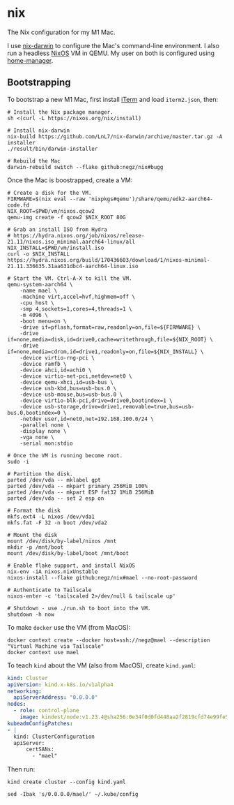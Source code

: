 # nix

The Nix configuration for my M1 Mac.

I use [nix-darwin] to configure the Mac's command-line environment. I also run a
headless [NixOS] VM in QEMU. My user on both is configured using [home-manager].

## Bootstrapping

To bootstrap a new M1 Mac, first install [iTerm] and load `iterm2.json`, then:

```shell
# Install the Nix package manager.
sh <(curl -L https://nixos.org/nix/install)

# Install nix-darwin
nix-build https://github.com/LnL7/nix-darwin/archive/master.tar.gz -A installer
./result/bin/darwin-installer

# Rebuild the Mac
darwin-rebuild switch --flake github:negz/nix#bugg
```

Once the Mac is boostrapped, create a VM:

```shell
# Create a disk for the VM.
FIRMWARE=$(nix eval --raw 'nixpkgs#qemu')/share/qemu/edk2-aarch64-code.fd
NIX_ROOT=$PWD/vm/nixos.qcow2
qemu-img create -f qcow2 $NIX_ROOT 80G

# Grab an install ISO from Hydra
# https://hydra.nixos.org/job/nixos/release-21.11/nixos.iso_minimal.aarch64-linux/all
NIX_INSTALL=$PWD/vm/install.iso
curl -o $NIX_INSTALL https://hydra.nixos.org/build/170436603/download/1/nixos-minimal-21.11.336635.31aa631dbc4-aarch64-linux.iso

# Start the VM. Ctrl-A-X to kill the VM.
qemu-system-aarch64 \
    -name mael \
    -machine virt,accel=hvf,highmem=off \
    -cpu host \
    -smp 4,sockets=1,cores=4,threads=1 \
    -m 4096 \
    -boot menu=on \
    -drive if=pflash,format=raw,readonly=on,file=${FIRMWARE} \
    -drive if=none,media=disk,id=drive0,cache=writethrough,file=${NIX_ROOT} \
    -drive if=none,media=cdrom,id=drive1,readonly=on,file=${NIX_INSTALL} \
    -device virtio-rng-pci \
    -device ramfb \
    -device ahci,id=achi0 \
    -device virtio-net-pci,netdev=net0 \
    -device qemu-xhci,id=usb-bus \
    -device usb-kbd,bus=usb-bus.0 \
    -device usb-mouse,bus=usb-bus.0 \
    -device virtio-blk-pci,drive=drive0,bootindex=1 \
    -device usb-storage,drive=drive1,removable=true,bus=usb-bus.0,bootindex=0 \
    -netdev user,id=net0,net=192.168.100.0/24 \
    -parallel none \
    -display none \
    -vga none \
    -serial mon:stdio

# Once the VM is running become root.
sudo -i

# Partition the disk.
parted /dev/vda -- mklabel gpt
parted /dev/vda -- mkpart primary 256MiB 100%
parted /dev/vda -- mkpart ESP fat32 1MiB 256MiB
parted /dev/vda -- set 2 esp on

# Format the disk
mkfs.ext4 -L nixos /dev/vda1
mkfs.fat -F 32 -n boot /dev/vda2

# Mount the disk
mount /dev/disk/by-label/nixos /mnt
mkdir -p /mnt/boot
mount /dev/disk/by-label/boot /mnt/boot

# Enable flake support, and install NixOS
nix-env -iA nixos.nixUnstable
nixos-install --flake github:negz/nix#mael --no-root-password

# Authenticate to Tailscale
nixos-enter -c 'tailscaled 2>/dev/null & tailscale up'

# Shutdown - use ./run.sh to boot into the VM.
shutdown -h now
```

To make `docker` use the VM (from MacOS):

```shell
docker context create --docker host=ssh://negz@mael --description "Virtual Machine via Tailscale"
docker context use mael
```

To teach `kind` about the VM (also from MacOS), create `kind.yaml`:

```yaml
kind: Cluster
apiVersion: kind.x-k8s.io/v1alpha4
networking:
  apiServerAddress: "0.0.0.0"
nodes:
  - role: control-plane
    image: kindest/node:v1.23.4@sha256:0e34f0d0fd448aa2f2819cfd74e99fe5793a6e4938b328f657c8e3f81ee0dfb9
kubeadmConfigPatches:
- |
  kind: ClusterConfiguration
  apiServer:
      certSANs:
        - "mael"
```

Then run:

```shell
kind create cluster --config kind.yaml

sed -Ibak 's/0.0.0.0/mael/' ~/.kube/config
```

[nix-darwin]: https://github.com/LnL7/nix-darwin
[NixOS]: https://nixos.org
[home-manager]: https://github.com/nix-community/home-manager
[iTerm]: https://iterm2.com
